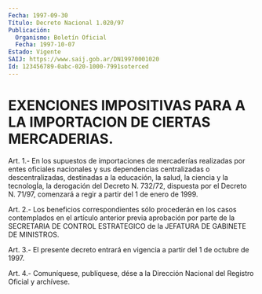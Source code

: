 ```yaml
---
Fecha: 1997-09-30
Título: Decreto Nacional 1.020/97
Publicación:
  Organismo: Boletín Oficial
  Fecha: 1997-10-07
Estado: Vigente
SAIJ: https://www.saij.gob.ar/DN19970001020
Id: 123456789-0abc-020-1000-7991soterced
---
```

# EXENCIONES IMPOSITIVAS PARA A LA IMPORTACION DE CIERTAS MERCADERIAS.

<a id="1"></a>
Art. 1.- En los supuestos de importaciones de mercaderías realizadas por entes oficiales nacionales y sus dependencias centralizadas o descentralizadas, destinadas a la educación, la salud, la ciencia y la tecnologÍa, la derogación del Decreto N. 732/72, dispuesta por el Decreto N. 71/97, comenzará a regir a partir del 1 de enero de 1999.

<a id="2"></a>
Art. 2.- Los beneficios correspondientes sólo procederán en los casos contemplados en el artículo anterior previa aprobación por parte de la SECRETARIA DE CONTROL ESTRATEGICO de la JEFATURA DE GABINETE DE MINISTROS.

<a id="3"></a>
Art. 3.- El presente decreto entrará en vigencia a partir del 1 de octubre de 1997.

<a id="4"></a>
Art. 4.- Comuníquese, publíquese, dése a la Dirección Nacional del Registro Oficial y archívese.
